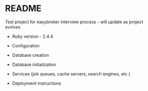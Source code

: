 # README

Test project for easybroker interview process - will update as project evolves

* Ruby version - 2.4.4
  
* Configuration

* Database creation

* Database initialization

* Services (job queues, cache servers, search engines, etc.)

* Deployment instructions
